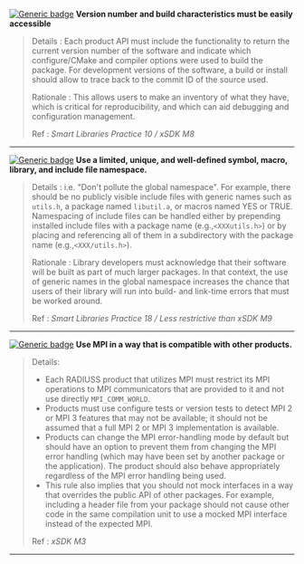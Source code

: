 [![Generic badge](https://img.shields.io/badge/M.pac-1-red.svg)]() **Version number and build characteristics must be easily accessible**

>Details
>: Each product API must include the functionality to return the current version number of the software and indicate which configure/CMake and compiler options were used to build the package. For development versions of the software, a build or install should allow to trace back to the commit ID of the source used.
>
>Rationale
>: This allows users to make an inventory of what they have, which is critical for reproducibility, and which can aid debugging and configuration management. 
>
>Ref
>: *Smart Libraries Practice 10 / xSDK M8*

---

[![Generic badge](https://img.shields.io/badge/M.pac-2-red.svg)]() **Use a limited, unique, and well-defined symbol, macro, library, and include file namespace.**

>Details
>: i.e. "Don't pollute the global namespace". For example, there should be no publicly visible include files with generic names such as `utils.h`, a package named `libutil.a`, or macros named YES or TRUE. Namespacing of include files can be handled either by prepending installed include files with a package name (e.g.,`<XXXutils.h>`) or by placing and referencing all of them in a subdirectory with the package name (e.g.,`<XXX/utils.h>`).
>
>Rationale
>: Library developers must acknowledge that their software will be built as part of much larger packages. In that context, the use of generic names in the global namespace increases the chance that users of their library will run into build- and link-time errors that must be worked around.
>
>Ref
>: *Smart Libraries Practice 18 / Less restrictive than xSDK M9*

---

[![Generic badge](https://img.shields.io/badge/M.pac-3-red.svg)]() **Use MPI in a way that is compatible with other products.**

>Details:
> - Each RADIUSS product that utilizes MPI must restrict its MPI operations to MPI communicators that are provided to it and not use directly `MPI_COMM_WORLD`.
> - Products must use configure tests or version tests to detect MPI 2 or MPI 3 features that may not be available; it should not be assumed that a full MPI 2 or MPI 3 implementation is available.
> - Products can change the MPI error-handling mode by default but should have an option to prevent them from changing the MPI error handling (which may have been set by another package or the application). The product should also behave appropriately regardless of the MPI error handling being used.
> - This rule also implies that you should not mock interfaces in a way that overrides the public API of other packages. For example, including a header file from your package should not cause other code in the same compilation unit to use a mocked MPI interface instead of the expected MPI.
>
>Ref
>: *xSDK M3*

___
